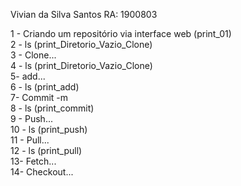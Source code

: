 Vivian da Silva Santos
RA: 1900803

1 - Criando um repositório via interface web (print_01)  
2 - ls (print_Diretorio_Vazio_Clone)  
3 - Clone...  
4 - ls (print_Diretorio_Vazio_Clone)  
5- add...  
6 - ls (print_add)  
7- Commit -m  
8 - ls (print_commit)  
9 - Push...  
10 - ls (print_push)  
11 - Pull...  
12 - ls (print_pull)  
13- Fetch...  
14- Checkout...
